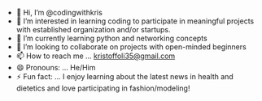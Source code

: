 - 👋 Hi, I’m @codingwithkris
- 👀 I’m interested in learning coding to participate in meaningful projects with established organization and/or startups.
- 🌱 I’m currently learning python and networking concepts
- 💞️ I’m looking to collaborate on projects with open-minded beginners
- 📫 How to reach me ... kristoffoli35@gmail.com
- 😄 Pronouns: ... He/Him
- ⚡ Fun fact: ... I enjoy learning about the latest news in health and dietetics and love participating in fashion/modeling!

<!---
codingwithkris/codingwithkris is a ✨ special ✨ repository because its `README.md` (this file) appears on your GitHub profile.
You can click the Preview link to take a look at your changes.
--->

